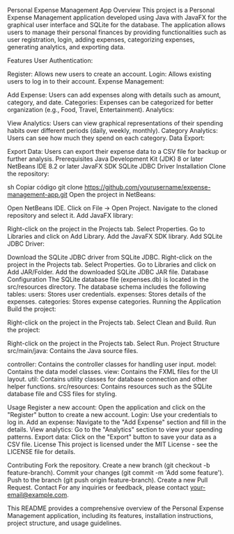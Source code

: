 
Personal Expense Management App
Overview
This project is a Personal Expense Management application developed using Java with JavaFX for the graphical user interface and SQLite for the database. The application allows users to manage their personal finances by providing functionalities such as user registration, login, adding expenses, categorizing expenses, generating analytics, and exporting data.

Features
User Authentication:

Register: Allows new users to create an account.
Login: Allows existing users to log in to their account.
Expense Management:

Add Expense: Users can add expenses along with details such as amount, category, and date.
Categories: Expenses can be categorized for better organization (e.g., Food, Travel, Entertainment).
Analytics:

View Analytics: Users can view graphical representations of their spending habits over different periods (daily, weekly, monthly).
Category Analytics: Users can see how much they spend on each category.
Data Export:

Export Data: Users can export their expense data to a CSV file for backup or further analysis.
Prerequisites
Java Development Kit (JDK) 8 or later
NetBeans IDE 8.2 or later
JavaFX SDK
SQLite JDBC Driver
Installation
Clone the repository:

sh
Copiar código
git clone https://github.com/yourusername/expense-management-app.git
Open the project in NetBeans:

Open NetBeans IDE.
Click on File -> Open Project.
Navigate to the cloned repository and select it.
Add JavaFX library:

Right-click on the project in the Projects tab.
Select Properties.
Go to Libraries and click on Add Library.
Add the JavaFX SDK library.
Add SQLite JDBC Driver:

Download the SQLite JDBC driver from SQLite JDBC.
Right-click on the project in the Projects tab.
Select Properties.
Go to Libraries and click on Add JAR/Folder.
Add the downloaded SQLite JDBC JAR file.
Database Configuration
The SQLite database file (expenses.db) is located in the src/resources directory.
The database schema includes the following tables:
users: Stores user credentials.
expenses: Stores details of the expenses.
categories: Stores expense categories.
Running the Application
Build the project:

Right-click on the project in the Projects tab.
Select Clean and Build.
Run the project:

Right-click on the project in the Projects tab.
Select Run.
Project Structure
src/main/java: Contains the Java source files.

controller: Contains the controller classes for handling user input.
model: Contains the data model classes.
view: Contains the FXML files for the UI layout.
util: Contains utility classes for database connection and other helper functions.
src/resources: Contains resources such as the SQLite database file and CSS files for styling.

Usage
Register a new account: Open the application and click on the "Register" button to create a new account.
Login: Use your credentials to log in.
Add an expense: Navigate to the "Add Expense" section and fill in the details.
View analytics: Go to the "Analytics" section to view your spending patterns.
Export data: Click on the "Export" button to save your data as a CSV file.
License
This project is licensed under the MIT License - see the LICENSE file for details.

Contributing
Fork the repository.
Create a new branch (git checkout -b feature-branch).
Commit your changes (git commit -m 'Add some feature').
Push to the branch (git push origin feature-branch).
Create a new Pull Request.
Contact
For any inquiries or feedback, please contact your-email@example.com.

This README provides a comprehensive overview of the Personal Expense Management application, including its features, installation instructions, project structure, and usage guidelines.
